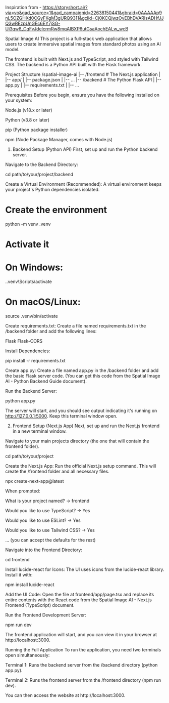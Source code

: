 Inspiration from - https://storyshort.ai/?via=vo&gad_source=1&gad_campaignid=22638150441&gbraid=0AAAAAp9nL5OZGHXd0CGyFKgM3gURQ9311&gclid=Cj0KCQjwzOvEBhDVARIsADHfJJQ3wREzpUnGEc6EY7jSG-Ui3qw8_CqFvJdeIcrmRw8mqAIBXP6utGsaAochEALw_wcB

Spatial Image AI
This project is a full-stack web application that allows users to create immersive spatial images from standard photos using an AI model.

The frontend is built with Next.js and TypeScript, and styled with Tailwind CSS. The backend is a Python API built with the Flask framework.

Project Structure
/spatial-image-ai
|-- /frontend      # The Next.js application
|   |-- app/
|   |-- package.json
|   |-- ...
|-- /backend       # The Python Flask API
|   |-- app.py
|   |-- requirements.txt
|   |-- ...

Prerequisites
Before you begin, ensure you have the following installed on your system:

Node.js (v18.x or later)

Python (v3.8 or later)

pip (Python package installer)

npm (Node Package Manager, comes with Node.js)

1. Backend Setup (Python API)
First, set up and run the Python backend server.

Navigate to the Backend Directory:

cd path/to/your/project/backend

Create a Virtual Environment (Recommended):
A virtual environment keeps your project's Python dependencies isolated.

# Create the environment
python -m venv .venv

# Activate it
# On Windows:
.\.venv\Scripts\activate
# On macOS/Linux:
source .venv/bin/activate

Create requirements.txt:
Create a file named requirements.txt in the /backend folder and add the following lines:

Flask
Flask-CORS

Install Dependencies:

pip install -r requirements.txt

Create app.py:
Create a file named app.py in the /backend folder and add the basic Flask server code. (You can get this code from the Spatial Image AI - Python Backend Guide document).

Run the Backend Server:

python app.py

The server will start, and you should see output indicating it's running on http://127.0.0.1:5000. Keep this terminal window open.

2. Frontend Setup (Next.js App)
Next, set up and run the Next.js frontend in a new terminal window.

Navigate to your main projects directory (the one that will contain the frontend folder).

cd path/to/your/project

Create the Next.js App:
Run the official Next.js setup command. This will create the /frontend folder and all necessary files.

npx create-next-app@latest

When prompted:

What is your project named? -> frontend

Would you like to use TypeScript? -> Yes

Would you like to use ESLint? -> Yes

Would you like to use Tailwind CSS? -> Yes

... (you can accept the defaults for the rest)

Navigate into the Frontend Directory:

cd frontend

Install lucide-react for Icons:
The UI uses icons from the lucide-react library. Install it with:

npm install lucide-react

Add the UI Code:
Open the file at frontend/app/page.tsx and replace its entire contents with the React code from the Spatial Image AI - Next.js Frontend (TypeScript) document.

Run the Frontend Development Server:

npm run dev

The frontend application will start, and you can view it in your browser at http://localhost:3000.

Running the Full Application
To run the application, you need two terminals open simultaneously:

Terminal 1: Runs the backend server from the /backend directory (python app.py).

Terminal 2: Runs the frontend server from the /frontend directory (npm run dev).

You can then access the website at http://localhost:3000.